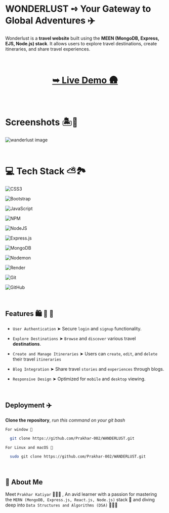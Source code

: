 # WONDERLUST ➺ Your Gateway to Global Adventures ✈️


Wonderlust is a **travel website** built using the **MEEN (MongoDB, Express, EJS, Node.js) stack**. It allows users to explore travel destinations, create itineraries, and share travel experiences.

<br/>

<h1 align="center"> 

<a href="https://wanderlust-002.onrender.com/"><strong> ➥ Live Demo 🛖
</strong></a>
</h1>

<br/>

# Screenshots 🏝️🍹

![wanderlust image](https://github.com/user-attachments/assets/c354d5f3-d14c-4ef7-8208-921025a09b42)

<br/>

# 💻 Tech Stack ⛅️🏞️


![CSS3](https://img.shields.io/badge/css3-%231572B6.svg?style=for-the-badge&logo=css3&logoColor=white) 

![Bootstrap](https://img.shields.io/badge/bootstrap-%238511FA.svg?style=for-the-badge&logo=bootstrap&logoColor=white) 

![JavaScript](https://img.shields.io/badge/javascript-%23323330.svg?style=for-the-badge&logo=javascript&logoColor=%23F7DF1E) 

![NPM](https://img.shields.io/badge/NPM-%23CB3837.svg?style=for-the-badge&logo=npm&logoColor=white) 
 
![NodeJS](https://img.shields.io/badge/node.js-6DA55F?style=for-the-badge&logo=node.js&logoColor=white)

![Express.js](https://img.shields.io/badge/express.js-%23404d59.svg?style=for-the-badge&logo=express&logoColor=%2361DAFB) 

![MongoDB](https://img.shields.io/badge/MongoDB-%234ea94b.svg?style=for-the-badge&logo=mongodb&logoColor=white) 
  
![Nodemon](https://img.shields.io/badge/NODEMON-%23323330.svg?style=for-the-badge&logo=nodemon&logoColor=%BBDEAD)
 
![Render](https://img.shields.io/badge/Render-%46E3B7.svg?style=for-the-badge&logo=render&logoColor=white) 
 
![Git](https://img.shields.io/badge/git-%23F05033.svg?style=for-the-badge&logo=git&logoColor=white) 
  
![GitHub](https://img.shields.io/badge/github-%23121011.svg?style=for-the-badge&logo=github&logoColor=white)

<br/>

## Features 🛍️ 📸 🎫
- `User Authentication` ➤ Secure `login` and `signup` functionality.

- `Explore Destinations` ➤ `Browse` and `discover` various travel **destinations**.

- `Create and Manage Itineraries` ➤ Users can `create`, `edit`, and `delete` their travel `itineraries`

- `Blog Integration` ➤ Share travel `stories` and `experiences` through blogs.

- `Responsive Design` ➤ Optimized for `mobile` and `desktop` viewing.

<br/>

## Deployment ✈️ 

**Clone the repository**, *run this command on your git bash*


`For window 🍃`
```bash
  git clone https://github.com/Prakhar-002/WANDERLUST.git
```

`For Linux and macOS 🌿`
```bash
  sudo git clone https://github.com/Prakhar-002/WANDERLUST.git
```

<br/>

## 🚀 About Me

Meet `Prakhar Katiyar` 🙋🏻‍♂️ , An avid learner with a passion for mastering the `MERN (MongoDB, Express.js, React.js, Node.js)` stack 🎯  and diving deep into `Data Structures and Algorithms (DSA)` 🧑🏻‍💻


